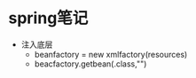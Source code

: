 # spring笔记  
* 注入底层  
    * beanfactory = new xmlfactory(resources)  
    * beacfactory.getbean(.class,"")
